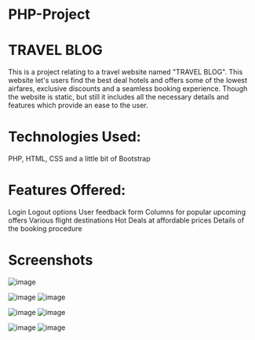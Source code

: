 # PHP-Project
# TRAVEL BLOG
This is a project relating to a travel website named "TRAVEL BLOG". This website let's users find the best deal hotels and offers some of the lowest airfares, exclusive discounts and a seamless booking experience.
Though the website is static, but still it includes all the necessary details and features which provide an ease to the user.

# Technologies Used:
PHP, HTML, CSS and a little bit of Bootstrap

# Features Offered:
Login Logout options
User feedback form
Columns for popular upcoming offers
Various flight destinations
Hot Deals at affordable prices
Details of the booking procedure

# Screenshots

![image](https://user-images.githubusercontent.com/55539590/71571338-cba77d80-2aff-11ea-8ace-2df0f9697062.png)

![image](https://user-images.githubusercontent.com/55539590/71571437-38bb1300-2b00-11ea-8b66-ff8b0591266c.png) ![image](https://user-images.githubusercontent.com/55539590/71571505-9fd8c780-2b00-11ea-87a9-668e0605a72b.png)

![image](https://user-images.githubusercontent.com/55539590/71571953-fba45000-2b02-11ea-9ff6-febbe77e0b44.png) ![image](https://user-images.githubusercontent.com/55539590/71572045-5b026000-2b03-11ea-8697-732e63c8606b.png)


![image](https://user-images.githubusercontent.com/55539590/71572109-a288ec00-2b03-11ea-9e08-951feafe67df.png) ![image](https://user-images.githubusercontent.com/55539590/71572351-9f423000-2b04-11ea-8dac-5ae567230b75.png)

